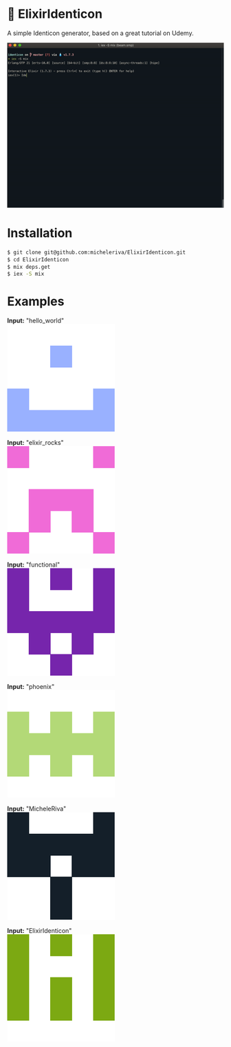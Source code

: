 # 💠 ElixirIdenticon

A simple Identicon generator, based on a great tutorial on Udemy.

![Identicon in action](/docs/identicon.gif)

# Installation

```sh
$ git clone git@github.com:micheleriva/ElixirIdenticon.git
$ cd ElixirIdenticon
$ mix deps.get
$ iex -S mix
```

# Examples

**Input:** "hello_world" <br />
![hello_world](/docs/identicons/hello_world.png)

**Input:** "elixir_rocks" <br />
![hello_world](/docs/identicons/elixir_rocks.png)

**Input:** "functional" <br />
![hello_world](/docs/identicons/functional.png)

**Input:** "phoenix" <br />
![hello_world](/docs/identicons/phoenix.png)

**Input:** "MicheleRiva" <br />
![hello_world](/docs/identicons/MicheleRiva.png)

**Input:** "ElixirIdenticon" <br />
![hello_world](/docs/identicons/ElixirIdenticon.png)